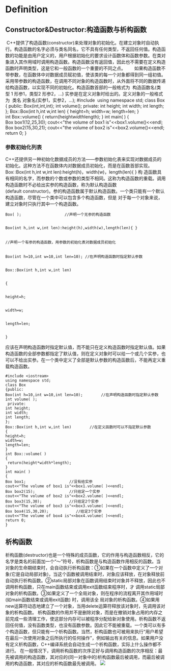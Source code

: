 ﻿
# Definition
## Constructor&Destructor:构造函数与析构函数
 C++提供了构造函数(constructor)来处理对象的初始化。在建立对象时自动执行。构造函数的名字必须与类名同名，它不具有任何类型，不返回任何值。构造函数的功能是由用户定义的，用户根据初始化的要求设计函数体和函数参数。在类对象进入其作用域时调用构造函数。构造函数没有返回值，因此也不需要在定义构造函数时声明类型，这是它和一般函数的一个重要的不同之点。
      如果构造函数不带参数，在函数体中对数据成员赋初值，使该类的每一个对象都得到同一组初值。采用带参数的构造函数，在调用不同对象的构造函数时，从外面将不同的数据传递给构造函数，以实现不同的初始化。构造函数首部的一般格式为  构造函数名(类型 1 形参1，类型2 形参2，…)
实参是在定义对象时给出的。定义对象的一般格式为 
类名 对象名(实参1，实参2，…);
#include <iostream>
using namespace std;
class Box
{
public:
 Box(int,int,int);
 int volume();
private:
 int height;
 int width;
 int length;
};
Box::Box(int h,int w,int len)
{
height=h;
width=w;
length=len;
}
int Box::volume()
{
return(height*width*length);
}
int main( )
{
Box box1(12,25,30);
cout<<"the volume of box1 is"<<box1.volume()<<endl;
Box box2(15,30,21);
cout<<"the volume of box2 is"<<box2.volume()<<endl;
return 0;
}


### 参数初始化列表
C++还提供另一种初始化数据成员的方法——参数初始化表来实现对数据成员的初始化。这种方法不在函数体内对数据成员初始化，而是在函数首部实现。
Box∷Box(int h,int w,int len):height(h)，width(w)，length(len){ }
构
造函数具有相同的名字，而参数的个数或参数的类型不相同。这称为构造函数的重载。调用构造函数时不必给出实参的构造函数，称为默认构造函数
(default constructor)。参的构造函数属于默认构造函数。一个类只能有一个默认构造函数，尽管在一个类中可以包含多个构造函数，但是
对于每一个对象来说，建立对象时只执行其中一个构造函数。
```
Box( );                   //声明一个无参的构造函数


Box(int h,int w,int len):height(h),width(w),length(len){ }


//声明一个有参的构造函数，用参数的初始化表对数据成员初始化


Box(int h=10,int w=10,int len=10); //在声明构造函数时指定默认参数


Box::Box(int h,int w,int len)


{


height=h;


width=w;


length=len;


}
```
应该在声明构造函数时指定默认值，而不能只在定义构造函数时指定默认值。如果构造函数的全部参数都指定了默认值，则在定义对象时可以给一个或几个实参，也可以不给出实参。在一个类中定义了全部是默认参数的构造函数后，不能再定义重载构造函数。

```
#include <iostream>
using namespace std;
class Box
{public:
Box(int h=10,int w=10,int len=10);        //在声明构造函数时指定默认参数
int volume( );
 private:
int height;
int width;
int length;
};
Box::Box(int h,int w,int len)        //在定义函数时可以不指定默认参数
{
height=h;
width=w;
length=len;
}
int Box::volume( )
{
 return(height*width*length);
}
int main( )
{
Box box1;                   //没有给实参 
cout<<"The volume of box1 is"<<box1.volume( )<<endl;
Box box2(15);               //只给定一个实参
cout<<"The volume of box2 is"<<box2.volume( )<<endl;
Box box3(15,30);            //只给定2个实参
cout<<"The volume of box3 is"<<box3.volume( )<<endl;
Box box4(15,30,20);            //给定3个实参
cout<<"The volume of box4 is"<<box4.volume( )<<endl;
return 0;
}
```
## 析构函数
析构函数(destructor)也是一个特殊的成员函数，它的作用与构造函数相反，它的名字是类名的前面加一个“～”符号，析构函数是与构造函数作用相反的函数。当
对象的生命期结束时，会自动执行析构函数：①如果在一个函数中定义了一个对象(它是自动局部对象)，当这个函数被调用结束时，对象应该释放，在对象释放前
自动执行析构函数。②static局部对象在函数调用结束时对象并不释放，因此也不调用析构函数，只在main函数结束或调用exit函数结束程序时，才
调用static局部对象的析构函数。③如果定义了一个全局对象，则在程序的流程离开其作用域时(如main函数结束或调用exit函数) 时，调用该全
局对象的析构函数。④如果用new运算符动态地建立了一个对象，当用delete运算符释放该对象时，先调用该对象的析构函数。
析构函数的作用并不是删除对象，而是在撤销对象占用的内存之前完成一些清理工作，使这部分内存可以被程序分配给新对象使用。析构函数不返回任何值，没有函数类型，也没有函数参数。因此它不能被重载。一个类可以有多个构造函数，但只能有一个析构函数。当然，析构函数也可被用来执行“用户希望在最后一次使用对象之后所执行的任何操作”，例如输出有关的信息。如果用户没有定义析构函数，C++编译系统会自动生成一个析构函数，实际上什么操作都不进行。
在一般情况下，调用析构函数的次序正好与调用构造函数的次序相反：最先被调用的构造函数，其对应的(同一对象中的)析构函数最后被调用，而最后被调用的构造函数，其对应的析构函数最先被调用。
![](http://img115.ph.126.net/mZ3NodKZGKUq6h5f0bjsmw==/684828618338727175.jpg)